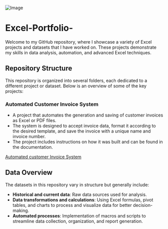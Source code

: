 
![Image](https://github.com/user-attachments/assets/56af937b-5feb-4237-9169-b1faa7deaac3)

# Excel-Portfolio-

Welcome to my GitHub repository, where I showcase a variety of Excel projects and datasets that I have worked on. These projects demonstrate my skills in data analysis, automation, and advanced Excel techniques.

## Repository Structure

This repository is organized into several folders, each dedicated to a different project or dataset. Below is an overview of some of the key projects:

### **Automated Customer Invoice System**
- A project that automates the generation and saving of customer invoices as Excel or PDF files.
- The system is designed to accept invoice data, format it according to the desired template, and save the invoice with a unique name and invoice number.
- The project includes instructions on how it was built and can be found in the documentation.

[Automated customer Invoice System](https://github.com/ivanmu-1/Excel-Portfolio-/blob/main/Automated%20Customer%20Invoice%20System/README.md)

## **Data Overview**

The datasets in this repository vary in structure but generally include:

- **Historical and current data**: Raw data sources used for analysis.
- **Data transformations and calculations**: Using Excel formulas, pivot tables, and charts to process and visualize data for better decision-making.
- **Automated processes**: Implementation of macros and scripts to streamline data collection, organization, and report generation.

